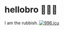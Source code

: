 # hellobro 🌼🌼🌼
I am the rubbish.
<a href="https://996.icu"><img src="https://img.shields.io/badge/link-996.icu-red.svg" alt="996.icu" /></a>
